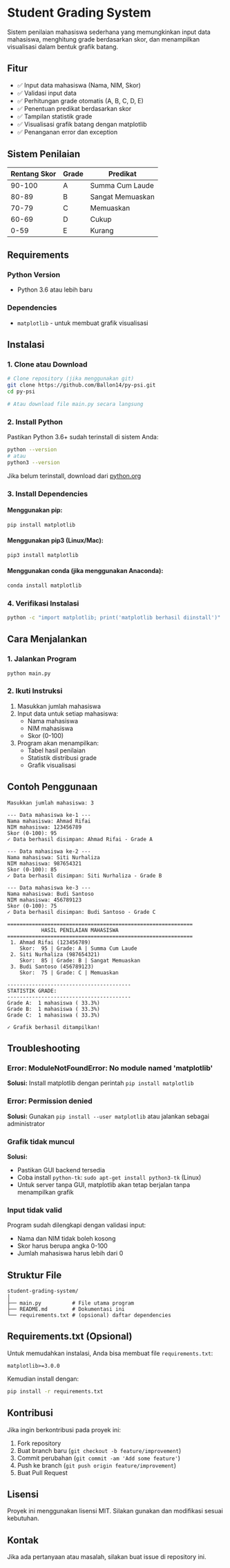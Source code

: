 # Student Grading System

Sistem penilaian mahasiswa sederhana yang memungkinkan input data mahasiswa, menghitung grade berdasarkan skor, dan menampilkan visualisasi dalam bentuk grafik batang.

## Fitur

-   ✅ Input data mahasiswa (Nama, NIM, Skor)
-   ✅ Validasi input data
-   ✅ Perhitungan grade otomatis (A, B, C, D, E)
-   ✅ Penentuan predikat berdasarkan skor
-   ✅ Tampilan statistik grade
-   ✅ Visualisasi grafik batang dengan matplotlib
-   ✅ Penanganan error dan exception

## Sistem Penilaian

| Rentang Skor | Grade | Predikat         |
| ------------ | ----- | ---------------- |
| 90-100       | A     | Summa Cum Laude  |
| 80-89        | B     | Sangat Memuaskan |
| 70-79        | C     | Memuaskan        |
| 60-69        | D     | Cukup            |
| 0-59         | E     | Kurang           |

## Requirements

### Python Version

-   Python 3.6 atau lebih baru

### Dependencies

-   `matplotlib` - untuk membuat grafik visualisasi

## Instalasi

### 1. Clone atau Download

```bash
# Clone repository (jika menggunakan git)
git clone https://github.com/Ballon14/py-psi.git
cd py-psi

# Atau download file main.py secara langsung
```

### 2. Install Python

Pastikan Python 3.6+ sudah terinstall di sistem Anda:

```bash
python --version
# atau
python3 --version
```

Jika belum terinstall, download dari [python.org](https://www.python.org/downloads/)

### 3. Install Dependencies

#### Menggunakan pip:

```bash
pip install matplotlib
```

#### Menggunakan pip3 (Linux/Mac):

```bash
pip3 install matplotlib
```

#### Menggunakan conda (jika menggunakan Anaconda):

```bash
conda install matplotlib
```

### 4. Verifikasi Instalasi

```bash
python -c "import matplotlib; print('matplotlib berhasil diinstall')"
```

## Cara Menjalankan

### 1. Jalankan Program

```bash
python main.py
```

### 2. Ikuti Instruksi

1. Masukkan jumlah mahasiswa
2. Input data untuk setiap mahasiswa:
    - Nama mahasiswa
    - NIM mahasiswa
    - Skor (0-100)
3. Program akan menampilkan:
    - Tabel hasil penilaian
    - Statistik distribusi grade
    - Grafik visualisasi

## Contoh Penggunaan

```
Masukkan jumlah mahasiswa: 3

--- Data mahasiswa ke-1 ---
Nama mahasiswa: Ahmad Rifai
NIM mahasiswa: 123456789
Skor (0-100): 95
✓ Data berhasil disimpan: Ahmad Rifai - Grade A

--- Data mahasiswa ke-2 ---
Nama mahasiswa: Siti Nurhaliza
NIM mahasiswa: 987654321
Skor (0-100): 85
✓ Data berhasil disimpan: Siti Nurhaliza - Grade B

--- Data mahasiswa ke-3 ---
Nama mahasiswa: Budi Santoso
NIM mahasiswa: 456789123
Skor (0-100): 75
✓ Data berhasil disimpan: Budi Santoso - Grade C

============================================================
           HASIL PENILAIAN MAHASISWA
============================================================
 1. Ahmad Rifai (123456789)
    Skor:  95 | Grade: A | Summa Cum Laude
 2. Siti Nurhaliza (987654321)
    Skor:  85 | Grade: B | Sangat Memuaskan
 3. Budi Santoso (456789123)
    Skor:  75 | Grade: C | Memuaskan

----------------------------------------
STATISTIK GRADE:
----------------------------------------
Grade A:  1 mahasiswa ( 33.3%)
Grade B:  1 mahasiswa ( 33.3%)
Grade C:  1 mahasiswa ( 33.3%)

✓ Grafik berhasil ditampilkan!
```

## Troubleshooting

### Error: ModuleNotFoundError: No module named 'matplotlib'

**Solusi:** Install matplotlib dengan perintah `pip install matplotlib`

### Error: Permission denied

**Solusi:** Gunakan `pip install --user matplotlib` atau jalankan sebagai administrator

### Grafik tidak muncul

**Solusi:**

-   Pastikan GUI backend tersedia
-   Coba install `python-tk`: `sudo apt-get install python3-tk` (Linux)
-   Untuk server tanpa GUI, matplotlib akan tetap berjalan tanpa menampilkan grafik

### Input tidak valid

Program sudah dilengkapi dengan validasi input:

-   Nama dan NIM tidak boleh kosong
-   Skor harus berupa angka 0-100
-   Jumlah mahasiswa harus lebih dari 0

## Struktur File

```
student-grading-system/
│
├── main.py          # File utama program
├── README.md        # Dokumentasi ini
└── requirements.txt # (opsional) daftar dependencies
```

## Requirements.txt (Opsional)

Untuk memudahkan instalasi, Anda bisa membuat file `requirements.txt`:

```
matplotlib>=3.0.0
```

Kemudian install dengan:

```bash
pip install -r requirements.txt
```

## Kontribusi

Jika ingin berkontribusi pada proyek ini:

1. Fork repository
2. Buat branch baru (`git checkout -b feature/improvement`)
3. Commit perubahan (`git commit -am 'Add some feature'`)
4. Push ke branch (`git push origin feature/improvement`)
5. Buat Pull Request

## Lisensi

Proyek ini menggunakan lisensi MIT. Silakan gunakan dan modifikasi sesuai kebutuhan.

## Kontak

Jika ada pertanyaan atau masalah, silakan buat issue di repository ini.
